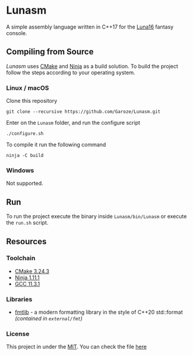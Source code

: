 # Lunasm

A simple assembly language written in C++17 for the [Luna16](https://github.com/Garoze/Console) fantasy console.

## Compiling from Source

_Lunasm_ uses [CMake](https://cmake.org/) and [Ninja](https://ninja-build.org/manual.html) as a build solution. To build the project follow the steps according to your operating system.

### Linux / macOS

Clone this repository

```
git clone --recursive https://github.com/Garoze/Lunasm.git
```
Enter on the `Lunasm` folder, and run the configure script
```
./configure.sh
``` 
To compile it run the following command
```
ninja -C build 
```

### Windows

Not supported.

## Run 

To run the project execute the binary inside `Lunasm/bin/Lunasm` or execute the `run.sh` script.

## Resources

### Toolchain

* [CMake 3.24.3](https://cmake.org/)
* [Ninja 1.11.1](https://ninja-build.org/manual.html)
* [GCC 11.3.1](https://gcc.gnu.org/)

### Libraries

* [fmtlib](https://github.com/fmtlib/fmt) - a modern formatting library in
  the style of C++20 std::format _(contained in `external/fmt`)_

### License

This project in under the [MIT](https://mit-license.org/). You can check the file [here](LICENSE)
